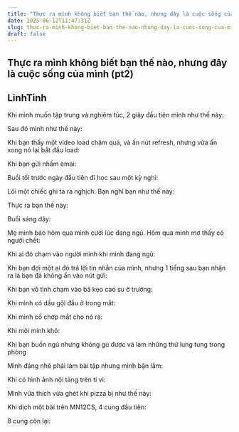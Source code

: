 ```yaml
---
title: "Thực ra mình không biết bạn thế nào, nhưng đây là cuộc sống của mình (pt2)"
date: 2025-06-12T11:47:31Z
slug: thuc-ra-minh-khong-biet-ban-the-nao-nhung-day-la-cuoc-song-cua-minh-pt2
draft: false
---
```


## Thực ra mình không biết bạn thế nào, nhưng đây là cuộc sống của mình (pt2)

## LinhTinh

Khi mình muốn tập trung và nghiêm túc, 2 giây đầu tiên mình như thế này:
 

 
Sau đó mình như thế này:
 

 
Khi bạn thấy một video load chậm quá, và ấn nút refresh, nhưng vừa ấn xong nó lại bắt đầu load:
 

 
Khi bạn gửi nhầm emai: 

 
Buổi tối trước ngày đầu tiên đi học sau một kỳ nghỉ:
 

 
Lôi một chiếc ghi ta ra nghịch. Bạn nghĩ bạn như thế này:
 

 
Thực ra bạn thế này:
 

 
Buổi sáng dậy:
 
 
 
 
Mẹ mình bảo hôm qua mình cười lúc đang ngủ. Hôm qua mình mơ thấy có người chết:
 

 
Khi ai đó chạm vào người mình khi mình đang ngủ:
 

 
Khi bạn đợi một ai đó trả lời tin nhắn của mình, nhưng 1 tiếng sau bạn nhận ra là bạn đã không ấn vào nút gửi:
 

 
Khi bạn vô tình chạm vào bã kẹo cao su ở trường:


 
Khi mình có dầu gội đầu ở trong mắt:


 

 
Khi mình cố chớp mắt cho nó ra:
 

 
Khi môi minh khô:
 

 
Khi bạn buồn ngủ nhưng không gủ được và làm những thứ lung tung trong phòng
 

 
Mình đáng nhẽ phải làm bài tập nhưng mình bận lắm:


 
Khi có hình ảnh nội tảng trên ti vi:


 
Mình vửa thích vừa ghét khi pizza bị như thế này:

 
Khi dịch một bài trên MN12CS, 4 cung đầu tiên:
 

 
8 cung còn lại:
